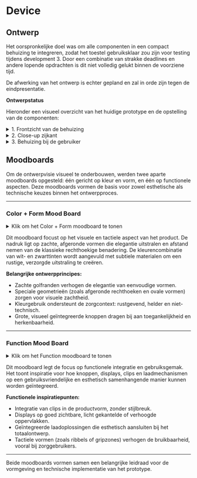# Device

## Ontwerp

Het oorspronkelijke doel was om alle componenten in een compact behuizing te integreren, zodat het toestel gebruiksklaar zou zijn voor testing tijdens development 3. Door een combinatie van strakke deadlines en andere lopende opdrachten is dit niet volledig gelukt binnen de voorziene tijd.

De afwerking van het ontwerp is echter gepland en zal in orde zijn tegen de eindpresentatie.

**Ontwerpstatus**

Hieronder een visueel overzicht van het huidige prototype en de opstelling van de componenten:

<details>
  <summary>1. Frontzicht van de behuizing</summary>

  ![Afbeelding van WhatsApp op 2025-05-23 om 19 42 14_ecce5da0](https://github.com/user-attachments/assets/cf623525-a9cc-44b0-aaf6-1e4500036b35)
</details>

<details>
  <summary>2. Close-up zijkant</summary>

  ![Afbeelding van WhatsApp op 2025-05-23 om 19 42 14_f1628a5e](https://github.com/user-attachments/assets/7fc4cbae-7bd0-4aa0-a656-28180c0970f6)
</details>

<details>
  <summary>3. Behuizing bij de gebruiker</summary>

  ![Afbeelding van WhatsApp op 2025-05-23 om 19 42 15_5ad31cb7](https://github.com/user-attachments/assets/7c4b8455-9b75-465b-b9d2-8b5d6550d691)
</details>

## Moodboards

Om de ontwerpvisie visueel te onderbouwen, werden twee aparte moodboards opgesteld: één gericht op kleur en vorm, en één op functionele aspecten. Deze moodboards vormen de basis voor zowel esthetische als technische keuzes binnen het ontwerpproces.

---

### Color + Form Mood Board

<details>
  <summary> Klik om het Color + Form moodboard te tonen</summary>

  ![afbeelding](https://github.com/user-attachments/assets/00760296-8196-4d76-abc7-5e66a4b85858)

</details>

Dit moodboard focust op het visuele en tactiele aspect van het product. De nadruk ligt op zachte, afgeronde vormen die elegantie uitstralen en afstand nemen van de klassieke rechthoekige benadering. De kleurencombinatie van wit- en zwarttinten wordt aangevuld met subtiele materialen om een rustige, verzorgde uitstraling te creëren.

**Belangrijke ontwerpprincipes:**
- Zachte golfranden verhogen de elegantie van eenvoudige vormen.
- Speciale geometrieën (zoals afgeronde rechthoeken en ovale vormen) zorgen voor visuele zachtheid.
- Kleurgebruik ondersteunt de zorgcontext: rustgevend, helder en niet-technisch.
- Grote, visueel geïntegreerde knoppen dragen bij aan toegankelijkheid en herkenbaarheid.

---

### Function Mood Board

<details>
  <summary> Klik om het Function moodboard te tonen</summary>

  ![afbeelding](https://github.com/user-attachments/assets/d96552e6-83a0-496f-8fa9-592346d40889)


</details>

Dit moodboard legt de focus op functionele integratie en gebruiksgemak. Het toont inspiratie voor hoe knoppen, displays, clips en laadmechanismen op een gebruiksvriendelijke en esthetisch samenhangende manier kunnen worden geïntegreerd.

**Functionele inspiratiepunten:**
- Integratie van clips in de productvorm, zonder stijlbreuk.
- Displays op goed zichtbare, licht gekantelde of verhoogde oppervlakken.
- Geïntegreerde laadoplossingen die esthetisch aansluiten bij het totaalontwerp.
- Tactiele vormen (zoals ribbels of gripzones) verhogen de bruikbaarheid, vooral bij zorggebruikers.

---

Beide moodboards vormen samen een belangrijke leidraad voor de vormgeving en technische implementatie van het prototype.
